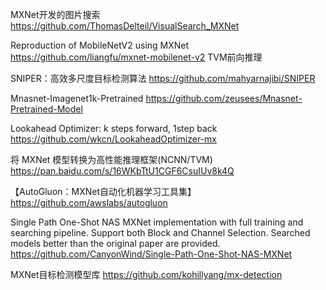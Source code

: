 MXNet开发的图片搜索
https://github.com/ThomasDelteil/VisualSearch_MXNet

Reproduction of MobileNetV2 using MXNet
https://github.com/liangfu/mxnet-mobilenet-v2 TVM前向推理

SNIPER：高效多尺度目标检测算法
https://github.com/mahyarnajibi/SNIPER

Mnasnet-Imagenet1k-Pretrained
https://github.com/zeusees/Mnasnet-Pretrained-Model

Lookahead Optimizer: k steps forward, 1step back
https://github.com/wkcn/LookaheadOptimizer-mx

将 MXNet 模型转换为高性能推理框架(NCNN/TVM)
https://pan.baidu.com/s/16WKbTtU1CGF6CsuIUv8k4Q 

【AutoGluon：MXNet自动化机器学习工具集】
https://github.com/awslabs/autogluon

Single Path One-Shot NAS MXNet implementation with full training and searching pipeline. Support both Block and Channel Selection. Searched models better than the original paper are provided.
https://github.com/CanyonWind/Single-Path-One-Shot-NAS-MXNet

MXNet目标检测模型库
https://github.com/kohillyang/mx-detection